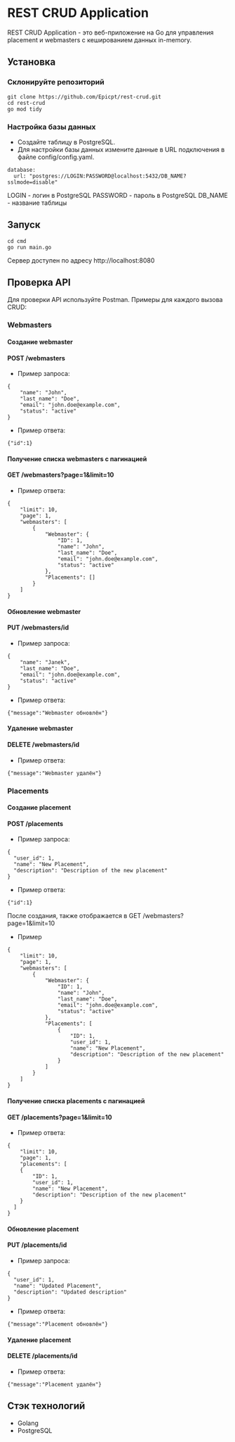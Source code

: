 # REST CRUD Application

REST CRUD Application - это веб-приложение на Go для управления placement и webmasters c кешированием данных in-memory.

## Установка

### Склонируйте репозиторий
```
git clone https://github.com/Epicpt/rest-crud.git
cd rest-crud
go mod tidy
```
### Настройка базы данных
* Создайте таблицу в PostgreSQL.
* Для настройки базы данных измените данные в URL подключения в файле config/config.yaml.
```
database:
  url: "postgres://LOGIN:PASSWORD@localhost:5432/DB_NAME?sslmode=disable"
```
LOGIN - логин в PostgreSQL
PASSWORD - пароль в PostgreSQL
DB_NAME - название таблицы

## Запуск
```
cd cmd
go run main.go
```

Сервер доступен по адресу http://localhost:8080

## Проверка API
Для проверки API используйте Postman. Примеры для каждого вызова CRUD:
### Webmasters
#### Создание webmaster
#### POST /webmasters
* Пример запроса:
```
{
    "name": "John",
    "last_name": "Doe",
    "email": "john.doe@example.com",
    "status": "active"
}
```
* Пример ответа:
```
{"id":1}
```
#### Получение списка webmasters с пагинацией
#### GET  /webmasters?page=1&limit=10
* Пример ответа:
```
{
    "limit": 10,
    "page": 1,
    "webmasters": [
        {
            "Webmaster": {
                "ID": 1,
                "name": "John",
                "last_name": "Doe",
                "email": "john.doe@example.com",
                "status": "active"
            },
            "Placements": []
        }
    ]
}
```
#### Обновление webmaster
#### PUT /webmasters/id
* Пример запроса:
```
{
    "name": "Janek",
    "last_name": "Doe",
    "email": "john.doe@example.com",
    "status": "active"
}
```
* Пример ответа:
```
{"message":"Webmaster обновлён"}
```
#### Удаление webmaster
#### DELETE /webmasters/id
* Пример ответа:
```
{"message":"Webmaster удалён"}
```
### Placements
#### Создание placement
#### POST /placements
* Пример запроса:
```
{
  "user_id": 1,
  "name": "New Placement",
  "description": "Description of the new placement"
}
```
* Пример ответа:
```
{"id":1}
```
После создания, также отображается в GET /webmasters?page=1&limit=10
* Пример
```
{
    "limit": 10,
    "page": 1,
    "webmasters": [
        {
            "Webmaster": {
                "ID": 1,
                "name": "John",
                "last_name": "Doe",
                "email": "john.doe@example.com",
                "status": "active"
            },
            "Placements": [
                {
                    "ID": 1,
                    "user_id": 1,
                    "name": "New Placement",
                    "description": "Description of the new placement"
                }
            ]
        }
    ]
}
```
#### Получение списка placements с пагинацией
#### GET  /placements?page=1&limit=10
* Пример ответа:
```
{
    "limit": 10,
    "page": 1,
    "placements": [
    {
        "ID": 1,
        "user_id": 1,
        "name": "New Placement",
        "description": "Description of the new placement"
    }
  ]
}
```
#### Обновление placement
#### PUT /placements/id
* Пример запроса:
```
{
  "user_id": 1,
  "name": "Updated Placement",
  "description": "Updated description"
}
```
* Пример ответа:
```
{"message":"Placement обновлён"}
```
#### Удаление placement
#### DELETE /placements/id
* Пример ответа:
```
{"message":"Placement удалён"}
```

## Стэк технологий
* Golang
* PostgreSQL
